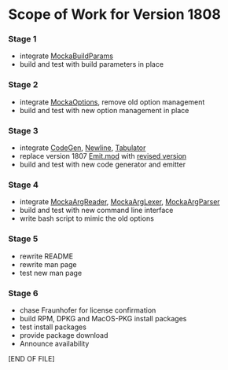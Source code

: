 # Scope of Work for Version 1808

### Stage 1
* integrate [MockaBuildParams](src/MockaBuildParams.def)
* build and test with build parameters in place

### Stage 2
* integrate [MockaOptions](src/MockaOptions.def), remove old option management
* build and test with new option management in place

### Stage 3
* integrate [CodeGen](src/CodeGen.def), [Newline](src/Newline.def), [Tabulator](src/Tabulator.def)
* replace version 1807 [Emit.mod](../ver1807/src/Emit.mod) with [revised version](src/Emit.mod)
* build and test with new code generator and emitter

### Stage 4
* integrate [MockaArgReader](src/MockaArgReader.def), 
[MockaArgLexer](src/MockaArgLexer.def), [MockaArgParser](src/MockaArgParser.def)
* build and test with new command line interface
* write bash script to mimic the old options

### Stage 5
* rewrite README
* rewrite man page
* test new man page

### Stage 6
* chase Fraunhofer for license confirmation
* build RPM, DPKG and MacOS-PKG install packages
* test install packages
* provide package download
* Announce availability

\[END OF FILE\]
